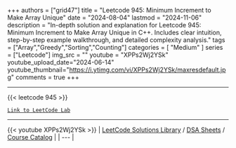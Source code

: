 
+++
authors = ["grid47"]
title = "Leetcode 945: Minimum Increment to Make Array Unique"
date = "2024-08-04"
lastmod = "2024-11-06"
description = "In-depth solution and explanation for Leetcode 945: Minimum Increment to Make Array Unique in C++. Includes clear intuition, step-by-step example walkthrough, and detailed complexity analysis."
tags = ["Array","Greedy","Sorting","Counting"]
categories = [
    "Medium"
]
series = ["Leetcode"]
img_src = ""
youtube = "XPPs2Wj2YSk"
youtube_upload_date="2024-06-14"
youtube_thumbnail="https://i.ytimg.com/vi/XPPs2Wj2YSk/maxresdefault.jpg"
comments = true
+++



---
{{< leetcode 945 >}}

[`Link to LeetCode Lab`](https://leetcode.com/problems/minimum-increment-to-make-array-unique/description/)

---
{{< youtube XPPs2Wj2YSk >}}
| [LeetCode Solutions Library](https://grid47.xyz/leetcode/) / [DSA Sheets](https://grid47.xyz/sheets/) / [Course Catalog](https://grid47.xyz/courses/) |
| --- |

